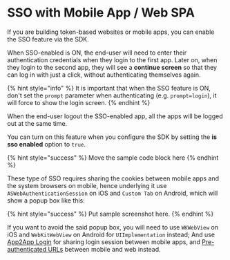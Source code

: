 # SSO with Mobile App / Web SPA

If you are building token-based websites or mobile apps, you can enable the SSO feature via the SDK.

When SSO-enabled is ON, the end-user will need to enter their authentication credentials when they login to the first app. Later on, when they login to the second app, they will see a **continue screen** so that they can log in with just a click, without authenticating themselves again.

{% hint style="info" %}
It is important that when the SSO feature is ON, don't set the `prompt` parameter when authenticating (e.g. `prompt=login`), it will force to show the login screen.
{% endhint %}

When the end-user logout the SSO-enabled app, all the apps will be logged out at the same time.

You can turn on this feature when you configure the SDK by setting the **is sso enabled** option to `true`.

{% hint style="success" %}
Move the sample code block here
{% endhint %}

These type of SSO requires sharing the cookies between mobile apps and the system browsers on mobile, hence underlying it use `ASWebAuthenticationSession` on iOS and `Custom Tab` on Android, which will show a popup box like this:

{% hint style="success" %}
Put sample screenshot here.
{% endhint %}

If you want to avoid the said popup box, you will need to use `WKWebView` on iOS and `WebKitWebView` on Android for `UIImplementation` instead; And use [App2App Login](app2app-authorization.md) for sharing login session between mobile apps, and [Pre-authenticated URLs](pre-authenticated-urls.md) between mobile and web instead.
